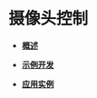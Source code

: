 # 摄像头控制<a name="ZH-CN_TOPIC_0000001157319429"></a>

-   **[概述](device-iotcamera-control-overview.md)**  

-   **[示例开发](device-iotcamera-control-demo.md)**  

-   **[应用实例](device-iotcamera-control-example.md)**  



